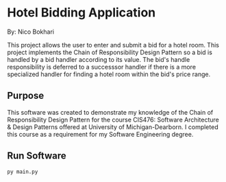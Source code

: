 # Hotel Bidding Application

By: Nico Bokhari 

This project allows the user to enter and submit a bid for a hotel room. This project implements the Chain of Responsibility Design Pattern so a bid is handled by a bid handler according to its value. The bid's handle responsibility is deferred to a successsor handler if there is a more specialized handler for finding a hotel room within the bid's price range. 

## Purpose

This software was created to demonstrate my knowledge of the Chain of Responsibility Design Pattern for the course CIS476: Software Architecture & Design Patterns offered at University of Michigan-Dearborn. I completed this course as a requirement for my Software Engineering degree. 

## Run Software

```
py main.py
```